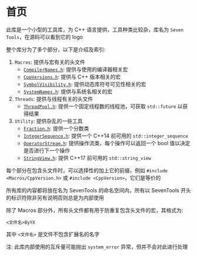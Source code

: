 # 首页

此库是一个小型的工具库，为 C++ 语言提供，工具种类比较杂，库名为 `Seven Tools`，在源码可以看到它的 logo

整个库分为了多个部分，以下是介绍及索引:
1. `Macros`: 提供与宏有关的头文件
	- [`CompilerNames.h`](Macros/Header/CompilerNames.md): 提供与使用的编译器相关宏
	- [`CppVersions.h`](Macros/Header/CppVersions.md): 提供与 C++ 版本相关的宏
	- [`SymbolVisibility.h`](Macros/Header/SymbolVisibility.md): 提供动态库符号可见性相关的宏
	- [`SystemNames.h`](Macros/Header/SystemNames.md): 提供与系统名相关的宏
2. `Threads`: 提供与线程有关的头文件
	- [`ThreadPool.h`](Threads/Header/ThreadPool.md): 提供一个固定线程数的线程池，可获取 `std::future` 以获得结果
3. `Utility`: 提供杂乱的一些工具
	- [`Fraction.h`](Utility/Header/Fraction.md): 提供一个分数类
	- [`IntegerSequence.h`](Utility/Header/IntegerSequence.md): 提供一个 C++14 前可用的 `std::integer_sequence`
	- [`OperatorStream.h`](Utility/Header/OperationStream.md): 提供操作流类，每个操作可以返回一个 bool 值以决定是否进行下一个操作
	- [`StringView.h`](Utility/Header/StringView.md): 提供 C++17 前可用的 `std::string_view`

每个部分在包含头文件时，可以选择性的加上它的前缀，例如 `#include <Macros/CppVersion.h>` 或 `#include <CppVersion>`，它们是等价的

所有库的内容都将放在名为 SevenTools 的命名空间内，所有以 SevenTools 开头的标识符除非另有说明否则总是为内部使用


除了 Macros 部分外，所有头文件都有用于防重复包含头文件的宏，其格式为:
```text
<文件名>ByYX
```
其中 `<文件名>` 是文件不包含扩展名的名字

注: 此库内部使用的互斥量可能抛出 `system_error` 异常，但并不会对此进行处理